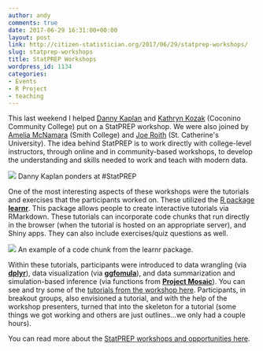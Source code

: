 ```yaml
---
author: andy
comments: true
date: 2017-06-29 16:31:00+00:00
layout: post
link: http://citizen-statistician.org/2017/06/29/statprep-workshops/
slug: statprep-workshops
title: StatPREP Workshops
wordpress_id: 1134
categories:
- Events
- R Project
- teaching
---
```


This last weekend I helped [Danny Kaplan](http://danielkaplan.org/) and [Kathryn Kozak](https://www.coconino.edu/faculty-contact?view=employee&id=202) (Coconino Community College) put on a StatPREP workshop. We were also joined by [Amelia McNamara](http://www.science.smith.edu/~amcnamara/) (Smith College) and [Joe Roith](https://www.stkate.edu/academics/our-faculty/joe-roith) (St. Catherine's University). The idea behind StatPREP is to work directly with college-level instructors, through online and in community-based workshops, to develop the understanding and skills needed to work and teach with modern data.

![](https://scontent-ort2-1.cdninstagram.com/t51.2885-15/e35/19429182_1900865533508599_4610393929055993856_n.jpg) Danny Kaplan ponders at #StatPREP

One of the most interesting aspects of these workshops were the tutorials and exercises that the participants worked on. These utilized the [R package **learnr**](https://rstudio.github.io/learnr/). This package allows people to create interactive tutorials via RMarkdown. These tutorials can incorporate code chunks that run directly in the browser (when the tutorial is hosted on an appropriate server), and Shiny apps. They can also include exercises/quiz questions as well.

![](https://rstudio.github.io/learnr/images/hello.png) An example of a code chunk from the learnr package.

Within these tutorials, participants were introduced to data wrangling (via [**dplyr**](https://github.com/tidyverse/dplyr)), data visualization (via [**ggfomula**](https://github.com/ProjectMOSAIC/ggformula)), and data summarization and simulation-based inference (via functions from [**Project Mosaic**](https://github.com/ProjectMOSAIC)). You can see and try some of the [tutorials from the workshop here](http://statprep.org/workshop-schedule/). Participants, in breakout groups, also envisioned a tutorial, and with the help of the workshop presenters, turned that into the skeleton for a tutorial (some things we got working and others are just outlines...we only had a couple hours).

You can read more about the [StatPREP workshops and opportunities here](http://statprep.org/).




